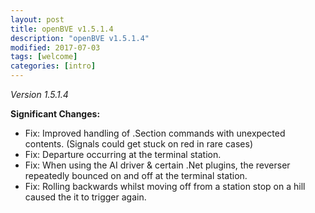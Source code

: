 ```yaml
---
layout: post
title: openBVE v1.5.1.4
description: "openBVE v1.5.1.4"
modified: 2017-07-03
tags: [welcome]
categories: [intro]
---
```


*Version 1.5.1.4*

__Significant Changes:__
* Fix: Improved handling of .Section commands with unexpected contents. (Signals could get stuck on red in rare cases)
* Fix: Departure occurring at the terminal station.
* Fix: When using the AI driver & certain .Net plugins, the reverser repeatedly bounced on and off at the terminal station.
* Fix: Rolling backwards whilst moving off from a station stop on a hill caused the it to trigger again.
